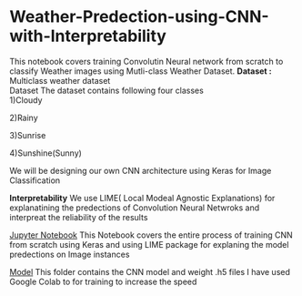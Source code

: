 # Weather-Predection-using-CNN-with-Interpretability
This notebook covers training Convolutin Neural network  from scratch to classify Weather images using Mutli-class Weather Dataset.
**Dataset :** 
Multiclass weather dataset  
Dataset The dataset contains following four classes  
1)Cloudy 

2)Rainy 

3)Sunrise

4)Sunshine(Sunny) 

We will be designing our own CNN architecture using Keras for Image Classification

**Interpretability**
We use LIME( Local Modeal Agnostic Explanations) for explanatining the predections of Convolution Neural Netwroks and interpreat the reliability of the results

[Jupyter Notebook](https://github.com/amitchavda17/Weather-Predection-using-CNN-with-Interpretability/blob/master/weather_classification_cnn.ipynb)
This Notebook covers the entire process of training CNN from scratch using Keras and using LIME package for explaning the model predections on Image instances

[Model](https://github.com/amitchavda17/Weather-Predection-using-CNN-with-Interpretability/tree/master/models)
This folder contains the CNN  model and weight .h5 files
I have used Google Colab to for training to increase the speed 
